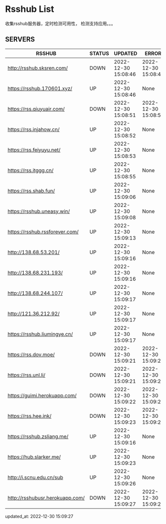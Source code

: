 # Rsshub List

收集rsshub服务器，定时检测可用性， 检测支持应用。。。


## SERVERS

|  RSSHUB   | STATUS  | UPDATED  | ERROR  | TWITTER |  
|  ----  | ----  | ----  | ----  | ---- |  
| http://rsshub.sksren.com/ | DOWN | 2022-12-30 15:08:46 | 2022-12-30 15:08:46 |  
| https://rsshub.170601.xyz/ | UP | 2022-12-30 15:08:46 | None |OK|  
| https://rss.qiuyuair.com/ | DOWN | 2022-12-30 15:08:51 | 2022-12-30 15:08:51 |  
| https://rss.injahow.cn/ | UP | 2022-12-30 15:08:52 | None ||  
| https://rss.feiyuyu.net/ | UP | 2022-12-30 15:08:53 | None |OK|  
| https://rss.itggg.cn/ | UP | 2022-12-30 15:08:55 | None ||  
| https://rss.shab.fun/ | UP | 2022-12-30 15:09:06 | None |OK|  
| https://rsshub.uneasy.win/ | UP | 2022-12-30 15:09:08 | None |OK|  
| https://rsshub.rssforever.com/ | UP | 2022-12-30 15:09:13 | None |OK|  
| http://138.68.53.201/ | UP | 2022-12-30 15:09:16 | None ||  
| http://138.68.231.193/ | UP | 2022-12-30 15:09:16 | None ||  
| http://138.68.244.107/ | UP | 2022-12-30 15:09:17 | None ||  
| http://121.36.212.92/ | UP | 2022-12-30 15:09:17 | None ||  
| https://rsshub.liumingye.cn/ | UP | 2022-12-30 15:09:17 | None |OK|  
| https://rss.dov.moe/ | DOWN | 2022-12-30 15:09:21 | 2022-12-30 15:09:21 |  
| https://rss.unl.li/ | DOWN | 2022-12-30 15:09:21 | 2022-12-30 15:09:21 |  
| https://guimi.herokuapp.com/ | DOWN | 2022-12-30 15:09:22 | 2022-12-30 15:09:22 |  
| https://rss.hee.ink/ | DOWN | 2022-12-30 15:09:23 | 2022-12-30 15:09:23 |  
| https://rsshub.zsliang.me/ | UP | 2022-12-30 15:09:16 | None |OK|  
| https://hub.slarker.me/ | UP | 2022-12-30 15:09:23 | None |OK|  
| http://i.scnu.edu.cn/sub | UP | 2022-12-30 15:09:26 | None ||  
| http://rsshubusr.herokuapp.com/ | DOWN | 2022-12-30 15:09:27 | 2022-12-30 15:09:27 |  
  

updated_at: 2022-12-30 15:09:27  
